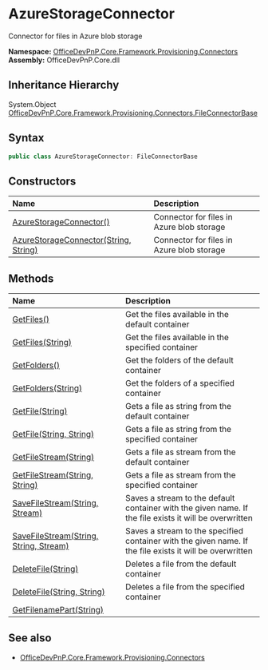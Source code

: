 # AzureStorageConnector
Connector for files in Azure blob storage  

**Namespace:** [OfficeDevPnP.Core.Framework.Provisioning.Connectors](OfficeDevPnP.Core.Framework.Provisioning.Connectors.md)  
**Assembly:** OfficeDevPnP.Core.dll  
## Inheritance Hierarchy
System.Object  
    [OfficeDevPnP.Core.Framework.Provisioning.Connectors.FileConnectorBase](OfficeDevPnP.Core.Framework.Provisioning.Connectors.FileConnectorBase.md)
## Syntax
```C#
public class AzureStorageConnector: FileConnectorBase
```
## Constructors
|**Name**|**Description**|
|:-----|:-----|
| [AzureStorageConnector()](OfficeDevPnP.Core.Framework.Provisioning.Connectors.AzureStorageConnector.ctor1.md) |  Connector for files in Azure blob storage 
| [AzureStorageConnector(String, String)](OfficeDevPnP.Core.Framework.Provisioning.Connectors.AzureStorageConnector.ctor2.md) |  Connector for files in Azure blob storage 
## Methods
|**Name**|**Description**|
|:-----|:-----|
| [GetFiles()](OfficeDevPnP.Core.Framework.Provisioning.Connectors.AzureStorageConnector.1ef203bb.md) | Get the files available in the default container
| [GetFiles(String)](OfficeDevPnP.Core.Framework.Provisioning.Connectors.AzureStorageConnector.349a20d0.md) | Get the files available in the specified container
| [GetFolders()](OfficeDevPnP.Core.Framework.Provisioning.Connectors.AzureStorageConnector.183fc5f5.md) | Get the folders of the default container
| [GetFolders(String)](OfficeDevPnP.Core.Framework.Provisioning.Connectors.AzureStorageConnector.c388caf.md) | Get the folders of a specified container
| [GetFile(String)](OfficeDevPnP.Core.Framework.Provisioning.Connectors.AzureStorageConnector.df261957.md) | Gets a file as string from the default container
| [GetFile(String, String)](OfficeDevPnP.Core.Framework.Provisioning.Connectors.AzureStorageConnector.7ad54aac.md) | Gets a file as string from the specified container
| [GetFileStream(String)](OfficeDevPnP.Core.Framework.Provisioning.Connectors.AzureStorageConnector.667e64b2.md) | Gets a file as stream from the default container
| [GetFileStream(String, String)](OfficeDevPnP.Core.Framework.Provisioning.Connectors.AzureStorageConnector.e43bb5.md) | Gets a file as stream from the specified container
| [SaveFileStream(String, Stream)](OfficeDevPnP.Core.Framework.Provisioning.Connectors.AzureStorageConnector.3b54d26b.md) | Saves a stream to the default container with the given name. If the file exists it will be overwritten
| [SaveFileStream(String, String, Stream)](OfficeDevPnP.Core.Framework.Provisioning.Connectors.AzureStorageConnector.ec95a2c1.md) | Saves a stream to the specified container with the given name. If the file exists it will be overwritten
| [DeleteFile(String)](OfficeDevPnP.Core.Framework.Provisioning.Connectors.AzureStorageConnector.9ad8acaf.md) | Deletes a file from the default container
| [DeleteFile(String, String)](OfficeDevPnP.Core.Framework.Provisioning.Connectors.AzureStorageConnector.476dd1f3.md) | Deletes a file from the specified container
| [GetFilenamePart(String)](OfficeDevPnP.Core.Framework.Provisioning.Connectors.AzureStorageConnector.9e3b826.md) | 
## See also
- [OfficeDevPnP.Core.Framework.Provisioning.Connectors](OfficeDevPnP.Core.Framework.Provisioning.Connectors.md)

